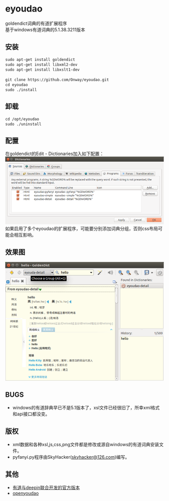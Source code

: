 # eyoudao
goldendict词典的有道扩展程序  
基于windows有道词典的5.1.38.3211版本  

## 安装
	sudo apt-get install goldendict
	sudo apt-get install libxml2-dev
	sudo apt-get install libxslt1-dev

	git clone https://github.com/Onway/eyoudao.git
	cd eyoudao
	sudo ./install

## 卸载
	cd /opt/eyoudao
	sudo ./uninstall

## 配置
在goldendict的Edit - Dictionaries加入如下配置：  
![image](https://github.com/Onway/eyoudao/raw/master/img/setting.png)  
如果启用了多个eyoudao的扩展程序，可能要分别添加词典分组，否则css布局可能会相互影响。

## 效果图
![image](https://github.com/Onway/eyoudao/raw/master/img/preview.png)

## BUGS
* windows的有道辞典早已不是5.1版本了，xsl文件已经很旧了，所幸xml格式和api接口都没变。

## 版权
* xml数据和各种xsl,js,css,png文件都是修改或源自windows的有道词典安装文件。  
* pyfanyi.py程序由SkyHacker(skyhacker@126.com)编写。  

## 其他
* [有道与deepin联合开发的官方版本](http://cidian.youdao.com/index-linux.html)
* [openyoudao](http://www.openyoudao.org/)
